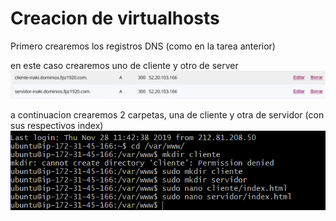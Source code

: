 # Creacion de virtualhosts

Primero crearemos los registros DNS (como en la tarea anterior)

en este caso crearemos uno de cliente y otro de server
![crear registros](capturas/tarea-4/Captura1.PNG)

a continuacion crearemos 2 carpetas, una de cliente y otra de servidor (con sus respectivos index)
![crear carpetas](capturas/tarea-4/Captura2.PNG)
